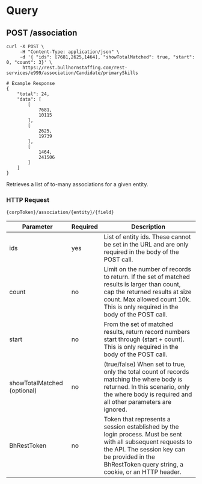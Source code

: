 # Query

## <span class="tag">POST</span> /association
``` shell
curl -X POST \
     -H "Content-Type: application/json" \
     -d '{ "ids": [7681,2625,1464], "showTotalMatched": true, "start": 0, "count": 3}' \
      https://rest.bullhornstaffing.com/rest-services/e999/association/Candidate/primarySkills

# Example Response
{
    "total": 24,
    "data": [
        [
            7681,
            10115
        ],
        [
            2625,
            19739
        ],
        [
            1464,
            241506
        ]
    ]
}
```

Retrieves a list of to-many associations for a given entity.


### HTTP Request

`{corpToken}/association/{entity}/{field}`

Parameter | Required | Description
------ | -------- | -----
ids | yes | List of entity ids. These cannot be set in the URL and are only required in the body of the POST call.
count | no | Limit on the number of records to return. If the set of matched results is larger than count, cap the returned results at size count. Max allowed count 10k. This is only required in the body of the POST call.
start | no | From the set of matched results, return record numbers start through (start + count). This is only required in the body of the POST call.
showTotalMatched (optional)| no | (true/false) When set to true, only the total count of records matching the where body is returned. In this scenario, only the where body is required and all other parameters are ignored.
BhRestToken | no | Token that represents a session established by the login process. Must be sent with all subsequent requests to the API. The session key can be provided in the BhRestToken query string, a cookie, or an HTTP header.

